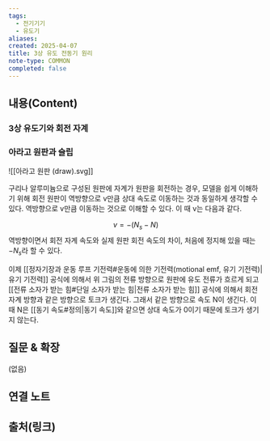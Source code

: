 ```yaml
---
tags:
  - 전기기기
  - 유도기
aliases: 
created: 2025-04-07
title: 3상 유도 전동기 원리
note-type: COMMON
completed: false
---
```


## 내용(Content)

### 3상 유도기와 회전 자계


### 아라고 원판과 슬립

![[아라고 원판 (draw).svg]]


구리나 알루미늄으로 구성된 원판에 자계가 원판을 회전하는 경우, 모델을 쉽게 이해하기 위해 회전 원판이 역방향으로 v만큼 상대 속도로 이동하는 것과 동일하게 생각할 수 있다. 역방향으로 v만큼 이동하는 것으로 이해할 수 있다. 이 때 v는 다음과 같다.

$$
v = -(N_{s} - N)
$$
역방향이면서 회전 자계 속도와 실제 원판 회전 속도의 차이, 처음에 정지해 있을 때는 $-N_{s}$라 할 수 있다.

이제 [[정자기장과 운동 루프 기전력#운동에 의한 기전력(motional emf, 유기 기전력)|유기 기전력]] 공식에 의해서 위 그림의 전류 방향으로 원판에 유도 전류가 흐르게 되고 [[전류 소자가 받는 힘#단일 소자가 받는 힘|전류 소자가 받는 힘]] 공식에 의해서 회전 자계 방향과 같은 방향으로 토크가 생긴다. 그래서 같은 방향으로 속도 N이 생긴다. 이 때 N은 [[동기 속도#정의|동기 속도]]와 같으면 상대 속도가 0이기 때문에 토크가 생기지 않는다.


## 질문 & 확장

(없음)

## 연결 노트

## 출처(링크)


